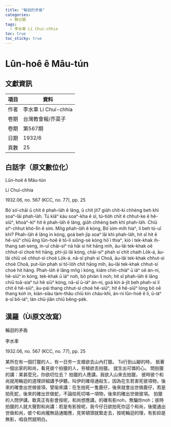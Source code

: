 ```yaml
---
title: "輪迴的矛盾"
categories:
  - 無分類
tags:
  - 李水車 Lí Chuí-chhia
toc: true
toc_sticky: true
---
```


# Lûn-hoê ê Mâu-tún

## 文獻資訊

| 項目 | 資料 |
|---|---|
| 作者 | 李水車 Lí Chuí-chhia |
| 卷期 | 台灣教會報/芥菜子 |
| 卷期 | 第567期 |
| 日期 | 1932/6 |
| 頁數 | 25 |

## 白話字（原文數位化）

Lûn-hoê ê Mâu-tún

Lí Chuí-chhia

1932.06, no. 567 (KCC, no. 77), pp. 25

Bó͘ só͘-chāi ū chi̍t ê phah-la̍h ê lâng, ū chi̍t jit7 gia̍h chi̍t-ki chhèng beh khì soaⁿ-lāi phah-la̍h. Tú kiâⁿ kàu soaⁿ-kha ê sî, tú-tio̍h chi̍t ê chhut-ke ê hê-siūⁿ, khoàⁿ-kìⁿ hit ê phah-la̍h ê lâng, gia̍h chhèng beh khì phah-la̍h. Chiū siⁿ-chhut khó-lîn ê sim. Mn̄g phah-la̍h ê kóng, Bó͘ sím-mi̍h hiaⁿ, lí beh tó-uī khì? Phah-la̍h ê lâng ìn kóng, goá beh ji̍p soaⁿ lâi khì phah-la̍h, hit sî hit ê hê-siūⁿ chiū ēng lûn-hoê ê tō-lí siông-sè kóng hō͘ i thiaⁿ, kiò i tek-khak m̄-thang sat-seng, in-uī chāi-siⁿ nā hāi si hit hāng mi̍h, āu-lâi tek-khak oē chhut-sì choè hit hāng, phì-jū lâi kóng, chāi-siⁿ phah sí chi̍t chaih Lo̍k-á, āu-lâi chiū oē chhut-sì choè Lo̍k-á. nā-sī phah sí Choâ, āu-lâi tek-khak chhut-sì choè Choâ, put-lūn phah sí tó͘-lo̍h chi̍t hāng mi̍h, āu-lâi tek-khak chhut-sì choè hit hāng. Phah-la̍h ê lâng mn̄g i kóng, kiám chin-chiàⁿ ū iáⁿ oē án-ni, hê-siūⁿ ìn kóng, tek-khak ū iáⁿ noh, bô phiàn lí noh; hit sî phah-la̍h ê lâng chiū toā-siaⁿ tuì hê siūⁿ kóng, nā-sī ū-iáⁿ án-ni, goá kin á-ji̍t beh phah-sí lí chit ê hê-siūⁿ, āu-pái thang chhut-sì choè hê-siūⁿ, hit ê hê-siūⁿ lóng bô oē thang koh ìn, kiàn-siàu tàm-thâu chiū kín cháu-khì, án-ni lûn-hoê ê lí, ū-iáⁿ á-sī bô-iáⁿ, lán chū-jiân chiū bêng-pe̍k.

## 漢羅（Ùi原文改寫）

輪迴的矛盾

李水車

1932.06, no. 567 (KCC, no. 77), pp. 25

某所在有一個打獵的人，有一日夯一支槍欲去山內打獵。 Tú行到山腳的時， 抵著一個出家的和尚，看見彼个拍獵的人，夯槍欲去拍獵。 就生出可憐的心。 問拍獵的講：某甚麼兄，你欲叨位去？ 拍獵的人應講，我欲入山來去拍獵， 彼時彼个和尚就用輪迴的道理詳細講予伊聽，叫伊的確毋通殺生，因為在生若害死彼項物，後來的確會出世做彼項，譬喻來講：在生拍死一隻鹿仔，後來就會出世做鹿仔，若是拍死蛇，後來的確出世做蛇，不論拍死叨咯一項物，後來的確出世做彼項。 拍獵的人問伊講，敢真正有影會按呢，和尚想應講，的確有影noh，無騙你noh；彼時拍獵的人就大聲對和尚講：若是有影按呢，我今仔日欲拍死你這个和尚，後擺通出世做和尚，彼个和尚攏無話通閣應，見笑頓頭就緊走去，按呢輪迴的理，有影抑是無影，咱自然就明白。

